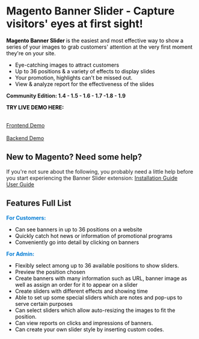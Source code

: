 # Magento Banner Slider - Capture visitors' eyes at first sight!
<p><span style="color: #000000;"><strong>Magento Banner Slider </strong> is the easiest and most effective way to show a series of your images to grab customers' attention at the very first moment they're on your site.</span></p>
<ul class="short-features">
<li><span style="color: #000000;">Eye-catching images to attract customers</span></li>
<li><span style="color: #000000;">Up to 36 positions & a variety of effects to display slides</span></li>
<li><span style="color: #000000;">Your promotion, highlights can't be missed out.</span></li>
<li><span style="color: #000000;">View &amp; analyze report for the effectiveness of the slides</span></li>
</ul>
<p><strong>Community Edition:  1.4 - 1.5 - 1.6 - 1.7 -1.8 - 1.9</strong></p>
<p><span style="color: #000000;"><strong>TRY LIVE DEMO HERE:</strong></span></p>
<br><span style="color: #007bd4;"><a href="http://demo.magestore.com/banner-slider/" target="blank"> Frontend Demo </a></span></br>
<br><span style="color: #007bd4;"><a href="http://demo.magestore.com/banner-slider/index.php/admin" target="blank"> Backend Demo </a></span></br>

<h2>New to Magento? Need some help?</h2>
If you're not sure about the following, you probably need a little help before you start experiencing the Banner Slider extension:
<span style="color: #007bd4;"><a href="https://docs.google.com/viewer?url=https://www.magestore.com/media/productfile/i/n/installation-guide-free.pdf" target="blank"> Installation Guide </a></span>
<br><span style="color: #007bd4;"><a href="https://docs.google.com/viewer?url=https://www.magestore.com/media/productfile/b/a/banner-slider-userguide-v3.0.1.pdf" target="blank"> User Guide </a></span></br>

<h2>Features Full List</h2>
<span style="color: #007bd4;"><strong>For Customers:</strong></span>
<ul class="short-features">
<li><span style="color: #000000;">Can see banners in up to 36 positions on a website</span></li>
<li><span style="color: #000000;">Quickly catch hot news or information of promotional programs</span></li>
<li><span style="color: #000000;">Conveniently go into detail by clicking on banners</span></li>
</ul>
<span style="color: #007bd4;"><strong>For Admin:</strong></span>
<ul class="short-features">
<li><span style="color: #000000;">Flexibly select among up to 36 available positions to show sliders.</span></li>
<li><span style="color: #000000;">Preview the position chosen</span></li>
<li><span style="color: #000000;">Create banners with many information such as URL, banner image as well as assign an order for it to appear on a slider</span></li>
<li><span style="color: #000000;">Create sliders with different effects and showing time</span></li>
<li><span style="color: #000000;">Able to set up some special sliders which are notes and pop-ups to serve certain purposes</span></li>
<li><span style="color: #000000;">Can select sliders which allow auto-resizing the images to fit the position.</span></li>
<li><span style="color: #000000;">Can view reports on clicks and impressions of banners.</span></li>
<li><span style="color: #000000;">Can create your own slider style by inserting custom codes.</span></li>
